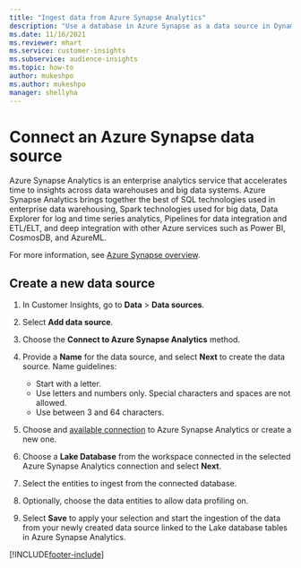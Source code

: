 ```yaml
---
title: "Ingest data from Azure Synapse Analytics"
description: "Use a database in Azure Synapse as a data source in Dynamics 365 Customer Insights."
ms.date: 11/16/2021
ms.reviewer: mhart
ms.service: customer-insights
ms.subservice: audience-insights
ms.topic: how-to
author: mukeshpo
ms.author: mukeshpo
manager: shellyha
---
```


# Connect an Azure Synapse data source

Azure Synapse Analytics is an enterprise analytics service that accelerates time to insights across data warehouses and big data systems. Azure Synapse Analytics brings together the best of SQL technologies used in enterprise data warehousing, Spark technologies used for big data, Data Explorer for log and time series analytics, Pipelines for data integration and ETL/ELT, and deep integration with other Azure services such as Power BI, CosmosDB, and AzureML.

For more information, see [Azure Synapse overview](/azure/synapse-analytics/overview-what-is).

## Create a new data source

1. In Customer Insights, go to **Data** > **Data sources**.

1. Select **Add data source**.

1. Choose the **Connect to Azure Synapse Analytics** method.

1. Provide a **Name** for the data source, and select **Next** to create the data source. Name guidelines: 
   - Start with a letter.
   - Use letters and numbers only. Special characters and spaces are not allowed.
   - Use between 3 and 64 characters.

1. Choose and [available connection](connections.md) to Azure Synapse Analytics or create a new one.

1. Choose a **Lake Database** from the workspace connected in the selected Azure Synapse Analytics connection and select **Next**.

1. Select the entities to ingest from the connected database. 

1. Optionally, choose the data entities to allow data profiling on. 

1. Select **Save** to apply your selection and start the ingestion of the data from your newly created data source linked to the Lake database tables in Azure Synapse Analytics.


[!INCLUDE[footer-include](../includes/footer-banner.md)]
